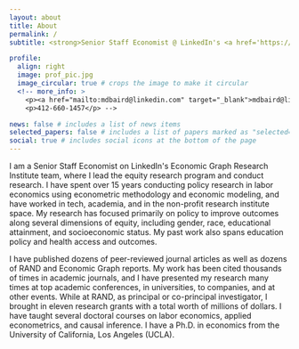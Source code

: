 ```yaml
---
layout: about
title: About
permalink: /
subtitle: <strong>Senior Staff Economist @ LinkedIn's <a href='https://economicgraph.linkedin.com/economic-graph-research-institute'>Economic Graph Research Institute</a></strong>.

profile:
  align: right
  image: prof_pic.jpg
  image_circular: true # crops the image to make it circular
  <!-- more_info: >
    <p><a href="mailto:mdbaird@linkedin.com" target="_blank">mdbaird@linkedin.com</a></p>
    <p>412-660-1457</p> -->

news: false # includes a list of news items
selected_papers: false # includes a list of papers marked as "selected={true}"
social: true # includes social icons at the bottom of the page
---
```


I am a Senior Staff Economist on LinkedIn's Economic Graph Research Institute team, where I lead the equity research program and conduct research. I have spent over 15 years conducting policy research in labor economics using econometric methodology and economic modeling, and have worked in tech, academia, and in the non-profit research institute space. My research has focused primarily on policy to improve outcomes along several dimensions of equity, including gender, race, educational attainment, and socioeconomic status. My past work also spans education policy and health access and outcomes.

I have published dozens of peer-reviewed journal articles as well as dozens of RAND and Economic Graph reports. My work has been cited thousands of times in academic journals, and I have presented my research many times at top academic conferences, in universities, to companies, and at other events. While at RAND, as principal or co-principal investigator, I brought in eleven research grants with a total worth of millions of dollars. I have taught several doctoral courses on labor economics, applied econometrics, and causal inference. I have a Ph.D. in economics from the University of California, Los Angeles (UCLA).

